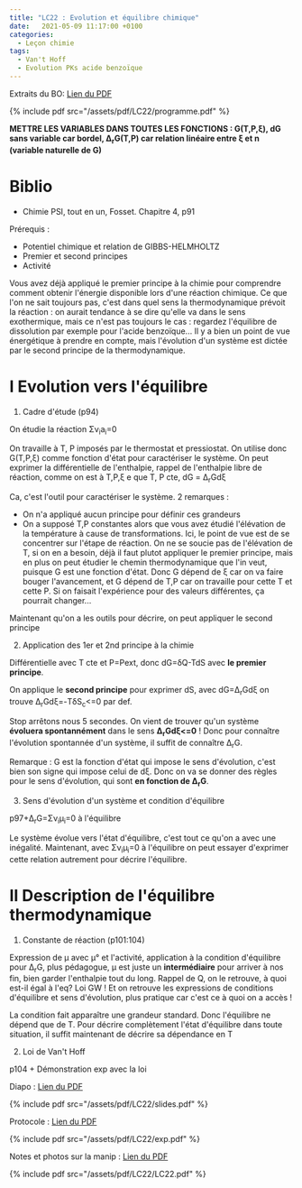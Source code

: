 ```yaml
---
title: "LC22 : Evolution et équilibre chimique"
date:   2021-05-09 11:17:00 +0100
categories:
  - Leçon chimie
tags:
  - Van't Hoff
  - Evolution PKs acide benzoïque
---
```

Extraits du BO: [Lien du PDF](/assets/pdf/LC22/programme.pdf)

{% include pdf src="/assets/pdf/LC22/programme.pdf" %}

**METTRE LES VARIABLES DANS TOUTES LES FONCTIONS : G(T,P,&xi;), dG sans variable car bordel, &Delta;<sub>r</sub>G(T,P) car relation linéaire entre &xi; et n (variable naturelle de G)**
# Biblio
- Chimie PSI, tout en un, Fosset. Chapitre 4, p91

Prérequis : 
- Potentiel chimique et relation de GIBBS-HELMHOLTZ
- Premier et second principes
- Activité

Vous avez déjà appliqué le premier principe à la chimie pour comprendre comment obtenir l'énergie disponible lors d'une réaction chimique. Ce que l'on ne sait toujours pas, c'est dans quel sens la thermodynamique prévoit la réaction : on aurait tendance à se dire qu'elle va dans le sens exothermique, mais ce n'est pas toujours le cas : regardez l'équilibre de dissolution par exemple pour l'acide benzoïque... Il y a bien un point de vue énergétique à prendre en compte, mais l'évolution d'un système est dictée par le second principe de la thermodynamique.

# I Evolution vers l'équilibre
1) Cadre d'étude (p94)

On étudie la réaction &Sigma;&nu;<sub>i</sub>a<sub>i</sub>=0

On travaille à T, P imposés par le thermostat et pressiostat. On utilise donc G(T,P,&xi;) comme fonction d'état pour caractériser le système. On peut exprimer la différentielle de l'enthalpie, rappel de l'enthalpie libre de réaction, comme on est à T,P,&xi; e que T, P cte, dG = &Delta;<sub>r</sub>Gd&xi;

Ca, c'est l'outil pour caractériser le système. 2 remarques :
- On n'a appliqué aucun principe pour définir ces grandeurs
- On a supposé T,P constantes alors que vous avez étudié l'élévation de la température à cause de transformations. Ici, le point de vue est de se concentrer sur l'étape de réaction. On ne se soucie pas de l'élévation de T, si on en a besoin, déjà il faut plutot appliquer le premier principe, mais en plus on peut étudier le chemin thermodynamique que l'in veut, puisque G est une fonction d'état. Donc G dépend de &xi; car on va faire bouger l'avancement, et G dépend de T,P car on travaille pour cette T et cette P. Si on faisait l'expérience pour des valeurs différentes, ça pourrait changer...

Maintenant qu'on a les outils pour décrire, on peut appliquer le second principe

2) Application des 1er et 2nd principe à la chimie

Différentielle avec T cte et P=Pext, donc dG=&delta;Q-TdS avec **le premier principe**.

On applique le **second principe** pour exprimer dS, avec dG=&Delta;<sub>r</sub>Gd&xi; on trouve &Delta;<sub>r</sub>Gd&xi;=-T&delta;S<sub>c</sub><=0 par def.

Stop arrêtons nous 5 secondes. On vient de trouver qu'un système **évoluera spontannément** dans le sens **&Delta;<sub>r</sub>Gd&xi;<=0** ! Donc pour connaître l'évolution spontannée d'un système, il suffit de connaître &Delta;<sub>r</sub>G.

Remarque : G est la fonction d'état qui impose le sens d'évolution, c'est bien son signe qui impose celui de d&xi;. Donc on va se donner des règles pour le sens d'évolution, qui sont **en fonction de &Delta;<sub>r</sub>G**.

3) Sens d'évolution d'un système et condition d'équilibre

p97+&Delta;<sub>r</sub>G=&Sigma;&nu;<sub>i</sub>&mu;<sub>i</sub>=0 à l'équilibre

Le système évolue vers l'état d'équilibre, c'est tout ce qu'on a avec une inégalité. Maintenant, avec &Sigma;&nu;<sub>i</sub>&mu;<sub>i</sub>=0 à l'équilibre on peut essayer d'exprimer cette relation autrement pour décrire l'équilibre.

# II Description de l'équilibre thermodynamique
1) Constante de réaction (p101:104)

Expression de &mu; avec &mu;° et l'activité, application à la condition d'équilibre pour &Delta;<sub>r</sub>G, plus pédagogue, &mu; est juste un **intermédiaire** pour arriver à nos fin, bien garder l'enthalpie tout du long. Rappel de Q, on le retrouve, à quoi est-il égal à l'eq? Loi GW ! Et on retrouve les expressions de conditions d'équilibre et sens d'évolution, plus pratique car c'est ce à quoi on a accès !

La condition fait apparaître une grandeur standard. Donc l'équilibre ne dépend que de T. Pour décrire complètement l'état d'équilibre dans toute situation, il suffit maintenant de décrire sa dépendance en T

2) Loi de Van't Hoff

p104 + Démonstration exp avec la loi 

Diapo : [Lien du PDF](/assets/pdf/LC22/slides.pdf)

{% include pdf src="/assets/pdf/LC22/slides.pdf" %}

Protocole : [Lien du PDF](/assets/pdf/LC22/exp.pdf)

{% include pdf src="/assets/pdf/LC22/exp.pdf" %}

Notes et photos sur la manip : [Lien du PDF](/assets/pdf/LC22/LC22.pdf)

{% include pdf src="/assets/pdf/LC22/LC22.pdf" %}

